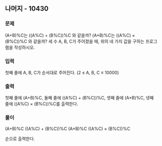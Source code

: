 ## 나머지 - 10430

### 문제

(A+B)%C는 ((A%C) + (B%C))%C 와 같을까?
(A×B)%C는 ((A%C) × (B%C))%C 와 같을까?
세 수 A, B, C가 주어졌을 때, 위의 네 가지 값을 구하는 프로그램을 작성하시오.

### 입력

첫째 줄에 A, B, C가 순서대로 주어진다. (2 ≤ A, B, C ≤ 10000)

### 출력

첫째 줄에 (A+B)%C, 둘째 줄에 ((A%C) + (B%C))%C, 셋째 줄에 (A×B)%C, 넷째 줄에 ((A%C) × (B%C))%C를 출력한다.

### 풀이

(A+B)%C
((A%C) + (B%C))%C
(A×B)%C
((A%C) × (B%C))%C

순으로 출력한다.